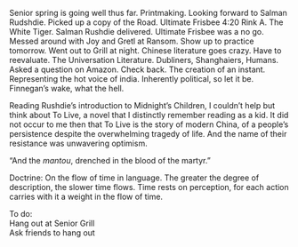 Senior spring is going well thus far. Printmaking. Looking forward to Salman Rudshdie. Picked up a copy of the Road. Ultimate Frisbee 4:20 Rink A. The White Tiger. Salman Rushdie delivered. Ultimate Frisbee was a no go. Messed around with Joy and Gretl at Ransom. Show up to practice tomorrow. Went out to Grill at night. Chinese literature goes crazy. Have to reevaluate. The Universation Literature. Dubliners, Shanghaiers, Humans. Asked a question on Amazon. Check back. The creation of an instant. Representing the hot voice of india. Inherently political, so let it be. Finnegan’s wake, what the hell.

Reading Rushdie’s introduction to Midnight’s Children, I couldn’t help but think about To Live, a novel that I distinctly remember reading as a kid. It did not occur to me then that To Live is the story of modern China, of a people’s persistence despite the overwhelming tragedy of life. And the name of their resistance was unwavering optimism. 

“And the *mantou*, drenched in the blood of the martyr.”

Doctrine: On the flow of time in language. The greater the degree of description, the slower time flows. Time rests on perception, for each action carries with it a weight in the flow of time. 

To do:  
Hang out at Senior Grill  
Ask friends to hang out